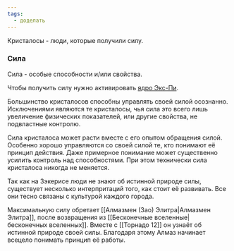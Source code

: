 ```yaml
---
tags:
  - доделать
---
```

Кристалосы - люди, которые получили силу.

### Сила
Сила - особые способности и/или свойства.

Чтобы получить силу нужно активировать [ядро Экс-Пи](Ядро.md).

Большинство кристалосов способны управлять своей силой осознанно. Исключениями являются те кристалосы, чья сила это всего лишь увеличение физических показателей, или другие свойства, не подвластные контролю.

Сила кристалоса может расти вместе с его опытом обращения силой. Особенно хорошо управляются со своей силой те, кто понимают её принцип действия. Даже примерное понимание может существенно усилить контроль над способностями. При этом технически сила кристалоса никогда не меняется.

Так как на Зэкерисе люди не знают об истинной природе силы, существует несколько интерпритаций того, как стоит её развивать. Все они тесно связаны с культурой каждого города.

Максимальную силу обретает [[Алмазмен (Зао) Элитра|Алмазмен Элитра]], после возвращения из [[Бесконечные вселенные|бесконечных вселенных]]. Вместе с [[Торнадо 12]] он узнаёт об истинной природе своей силы. Благодаря этому Алмаз начинает всецело понимать принцип её работы.